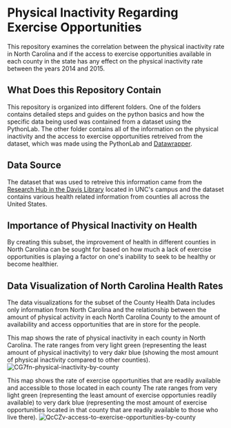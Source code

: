 # Physical Inactivity Regarding Exercise Opportunities

This repository examines the correlation between the physical inactivity rate in North Carolina and if the access to exercise opportunities available in each county in the state has any effect on the physical inactivity rate between the years 2014 and 2015.

## What Does this Repository Contain

This repository is organized into different folders. One of the folders contains detailed steps and guides on the python basics and how the specific data being used was contained from a dataset using the PythonLab. The other folder contains all of the information on the physical inactivity and the access to exercise opportunities retreived from the dataset, which was made using the PythonLab and [Datawrapper](https://www.datawrapper.de/). 

## Data Source

The dataset that was used to retreive this information came from the [Research Hub in the Davis Library](https://library.unc.edu/data/) located in UNC's campus and the dataset contains various health related information from counties all across the United States.

## Importance of Physical Inactivity on Health

By creating this subset, the improvement of health in different counties in North Carolina can be sought for based on how much a lack of exercise opportunities is playing a factor on one's inability to seek to be healthy or become healthier. 

## Data Visualization of North Carolina Health Rates
The data visualizations for the subset of the County Health Data includes only information from North Carolina and the relationship between the amount of physical activity in each North Carolina County to the amount of availability and access opportunities that are in store for the people.

This map shows the rate of physical inactivity in each county in North Carolina.
The rate ranges from very light green (representing the least amount of physical inactivity) to very dakr blue (showing the most amount of physical inactivity compared to other counties).
![CG7fn-physical-inactivity-by-county](https://user-images.githubusercontent.com/118312816/204199767-9d491d8e-fd0d-4713-a304-38832ca14661.png)

This map shows the rate of exercise opportunities that are readily available and accessible to those located in each county
The rate ranges from very light green (representing the least amount of exercise opportunies readily available) to very dark blue (representing the most amount of exercise opportunities located in that county that are readily available to those who live there).
![QcCZv-access-to-exercise-opportunities-by-county](https://user-images.githubusercontent.com/118312816/204199784-542f36b3-3dc4-4d7a-ad4a-29a4a95b7703.png)
